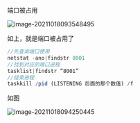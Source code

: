 端口被占用

![image-20211018093548495](E:\ljy\资料\img\image-20211018093548495.png)

如上，就是端口被占用了

```js
//先查询端口使用
netstat -ano|findstr 8001
//找到对应的端口进程
tasklist|findstr “8001”
//结束进程
taskkill /pid (LISTENING 后面的那个数值) /f
```

如图

![image-20211018094250445](E:\ljy\资料\img\image-20211018094250445.png)

